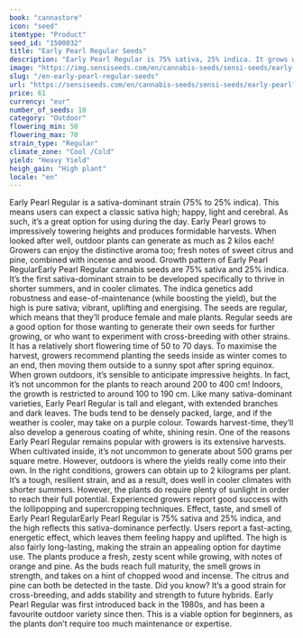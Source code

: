 ```yaml
---
book: "cannastore"
icon: "seed"
itemtype: "Product"
seed_id: "1500032"
title: "Early Pearl Regular Seeds"
description: "Early Pearl Regular is 75% sativa, 25% indica. It grows well in cool climates, and can produce up to 2 kilos per plant. The scent features pine and orange."
image: "https://img.sensiseeds.com/en/cannabis-seeds/sensi-seeds/early-pearl-image.png"
slug: "/en-early-pearl-regular-seeds"
url: "https://sensiseeds.com/en/cannabis-seeds/sensi-seeds/early-pearl?a_aid=cannastore"
price: 61
currency: "eur"
number_of_seeds: 10
category: "Outdoor"
flowering_min: 50
flowering_max: 70
strain_type: "Regular"
climate_zone: "Cool /Cold"
yield: "Heavy Yield"
heigh_gain: "High plant"
locale: "en"
---
```

Early Pearl Regular is a sativa-dominant strain (75% to 25% indica). This means users can expect a classic sativa high; happy, light and cerebral. As such, it’s a great option for using during the day. Early Pearl grows to impressively towering heights and produces formidable harvests. When looked after well, outdoor plants can generate as much as 2 kilos each! Growers can enjoy the distinctive aroma too; fresh notes of sweet citrus and pine, combined with incense and wood. Growth pattern of Early Pearl RegularEarly Pearl Regular cannabis seeds are 75% sativa and 25% indica. It’s the first sativa-dominant strain to be developed specifically to thrive in shorter summers, and in cooler climates. The indica genetics add robustness and ease-of-maintenance (while boosting the yield), but the high is pure sativa; vibrant, uplifting and energising. The seeds are regular, which means that they’ll produce female and male plants. Regular seeds are a good option for those wanting to generate their own seeds for further growing, or who want to experiment with cross-breeding with other strains. It has a relatively short flowering time of 50 to 70 days. To maximise the harvest, growers recommend planting the seeds inside as winter comes to an end, then moving them outside to a sunny spot after spring equinox. When grown outdoors, it’s sensible to anticipate impressive heights. In fact, it’s not uncommon for the plants to reach around 200 to 400 cm! Indoors, the growth is restricted to around 100 to 190 cm. Like many sativa-dominant varieties, Early Pearl Regular is tall and elegant, with extended branches and dark leaves. The buds tend to be densely packed, large, and if the weather is cooler, may take on a purple colour. Towards harvest-time, they’ll also develop a generous coating of white, shining resin. One of the reasons Early Pearl Regular remains popular with growers is its extensive harvests. When cultivated inside, it’s not uncommon to generate about 500 grams per square metre. However, outdoors is where the yields really come into their own. In the right conditions, growers can obtain up to 2 kilograms per plant. It’s a tough, resilient strain, and as a result, does well in cooler climates with shorter summers. However, the plants do require plenty of sunlight in order to reach their full potential. Experienced growers report good success with the lollipopping and supercropping techniques. Effect, taste, and smell of Early Pearl RegularEarly Pearl Regular is 75% sativa and 25% indica, and the high reflects this sativa-dominance perfectly. Users report a fast-acting, energetic effect, which leaves them feeling happy and uplifted. The high is also fairly long-lasting, making the strain an appealing option for daytime use. The plants produce a fresh, zesty scent while growing, with notes of orange and pine. As the buds reach full maturity, the smell grows in strength, and takes on a hint of chopped wood and incense. The citrus and pine can both be detected in the taste. Did you know? It’s a good strain for cross-breeding, and adds stability and strength to future hybrids. Early Pearl Regular was first introduced back in the 1980s, and has been a favourite outdoor variety since then. This is a viable option for beginners, as the plants don’t require too much maintenance or expertise.
